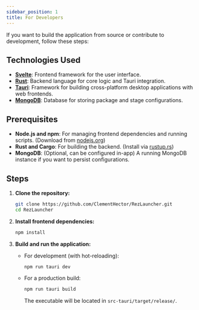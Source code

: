 ```yaml
---
sidebar_position: 1
title: For Developers
---
```


If you want to build the application from source or contribute to development, follow these steps:

## Technologies Used

- **[Svelte](https://svelte.dev/)**: Frontend framework for the user interface.
- **[Rust](https://www.rust-lang.org/)**: Backend language for core logic and Tauri integration.
- **[Tauri](https://tauri.app/)**: Framework for building cross-platform desktop applications with web frontends.
- **[MongoDB](https://www.mongodb.com/)**: Database for storing package and stage configurations.

## Prerequisites

- **Node.js and npm**: For managing frontend dependencies and running scripts. (Download from [nodejs.org](https://nodejs.org/))
- **Rust and Cargo**: For building the backend. (Install via [rustup.rs](https://rustup.rs/))
- **MongoDB**: (Optional, can be configured in-app) A running MongoDB instance if you want to persist configurations.

## Steps

1.  **Clone the repository:**
    ```bash
    git clone https://github.com/ClementHector/RezLauncher.git
    cd RezLauncher
    ```

2.  **Install frontend dependencies:**
    ```bash
    npm install
    ```

3.  **Build and run the application:**

    *   For development (with hot-reloading):
        ```bash
        npm run tauri dev
        ```
    *   For a production build:
        ```bash
        npm run tauri build
        ```
        The executable will be located in `src-tauri/target/release/`.
